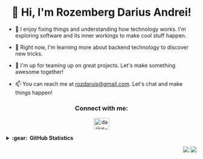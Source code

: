 <h1 align="center">👋 Hi, I'm Rozemberg Darius Andrei!</h1>

- 🔭 I enjoy fixing things and understanding how technology works. I'm exploring software and its inner workings to make cool stuff happen.

- 🌱 Right now, I'm learning more about backend technology to discover new tricks.

- 💞️ I'm up for teaming up on great projects. Let's make something awesome together!

- 📫 You can reach me at [rozdaruis@gmail.com](mailto:rozdaruis@gmail.com). Let's chat and make things happen!

<h3 align="center">Connect with me:</h3>
<p align="center">
<a href="https://www.linkedin.com/in/darius-andrei-rozemberg/" target="blank"><img align="center" src="https://raw.githubusercontent.com/rahuldkjain/github-profile-readme-generator/master/src/images/icons/Social/linked-in-alt.svg" alt="darius-andrei-rozemberg" height="30" width="40" /></a>
</p>

<details>
  <summary><b>:gear: &nbsp;GitHub Statistics</b></summary>
  <br/>
    <p align="center">
      <img height="137px" src="https://github-readme-streak-stats.herokuapp.com/?user=xdaruis&hide_border=true&theme=nightowl" />
    </p>
    <p align="center">
      <img height="137px" src="https://github-readme-stats.vercel.app/api?username=xdaruis&hide_title=true&hide_border=true&show_icons=true&include_all_commits=true&count_private=true&line_height=21&theme=nightowl" /> <img height="137px" src="https://github-readme-stats.vercel.app/api/top-langs/?username=xdaruis&hide=html&hide_title=true&hide_border=true&layout=compact&langs_count=8&theme=nightowl" />
    </p>
</details>

<p align="right">
  <img src="https://komarev.com/ghpvc/?username=xdaruis&style=plastic&label=Views"><img>
  <img src="https://badges.pufler.dev/visits/xdaruis/xdaruis?color=black&logo=github" />
</p>
